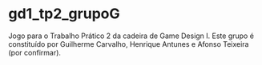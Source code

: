 # gd1_tp2_grupoG
Jogo para o Trabalho Prático 2 da cadeira de Game Design I. Este grupo é constituído por Guilherme Carvalho, Henrique Antunes e Afonso Teixeira (por confirmar). 
